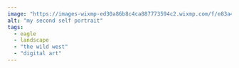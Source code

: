 ```yaml
---
image: "https://images-wixmp-ed30a86b8c4ca887773594c2.wixmp.com/f/e83a41f0-1127-4c89-9388-cca19c024bde/def7fnt-aa449662-ed23-4047-90f5-dafbf370f1c4.jpg?token=eyJ0eXAiOiJKV1QiLCJhbGciOiJIUzI1NiJ9.eyJzdWIiOiJ1cm46YXBwOiIsImlzcyI6InVybjphcHA6Iiwib2JqIjpbW3sicGF0aCI6IlwvZlwvZTgzYTQxZjAtMTEyNy00Yzg5LTkzODgtY2NhMTljMDI0YmRlXC9kZWY3Zm50LWFhNDQ5NjYyLWVkMjMtNDA0Ny05MGY1LWRhZmJmMzcwZjFjNC5qcGcifV1dLCJhdWQiOlsidXJuOnNlcnZpY2U6ZmlsZS5kb3dubG9hZCJdfQ.0sPCmyjlTLpWDYDQojDdFzPvFViZJ_op92YF4zgv0kY"
alt: "my second self portrait"
tags: 
  - eagle
  - landscape
  - "the wild west"
  - "digital art"
---
```

